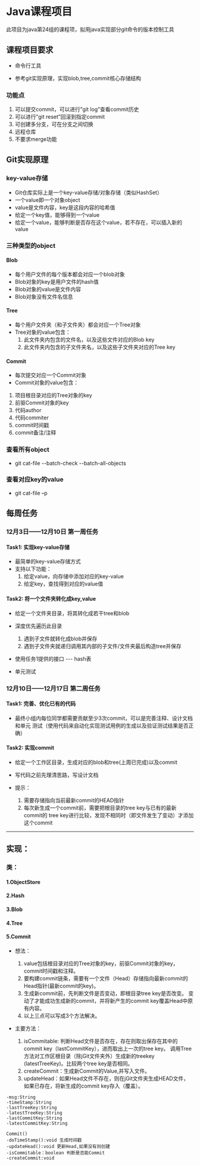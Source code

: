 # Java课程项目

此项目为java第24组的课程项，拟用java实现部分git命令的版本控制工具 



## 课程项目要求

- 命令行工具

- 参考git实现原理，实现blob,tree,commit核心存储结构

### 功能点

1. 可以提交commit，可以进行”git log”查看commit历史
2. 可以进行”git reset”回滚到指定commit
3. 可创建多分支，可在分支之间切换
4. 远程仓库
5. 不要求merge功能



## Git实现原理

### key-value存储

- Git仓库实际上是一个key-value存储/对象存储（类似HashSet）
- 一个value即一个对象object
- value是文件内容，key是这段内容的哈希值
- 给定一个key值，能够得到一个value
- 给定一个value，能够判断是否存在这个value，若不存在，可以插入新的value

### 三种类型的object

####  Blob

- 每个用户文件的每个版本都会对应一个blob对象
- Blob对象的key是用户文件的hash值
- Blob对象的value是文件内容
- Blob对象没有文件名信息

####  Tree

- 每个用户文件夹（和子文件夹）都会对应一个Tree对象
- Tree对象的value包含：
  1. 此文件夹内包含的文件名，以及这些文件对应的Blob key
  2. 此文件夹内包含的子文件夹名，以及这些子文件夹对应的Tree key

####  Commit

- 每次提交对应一个Commit对象
- Commit对象的value包含：

1.  项目根目录对应的Tree对象的key
2.  前驱Commit对象的key
3.  代码author
4.  代码commiter
5.  commit时间戳
6.  commit备注/注释

### 查看所有object

-  git cat-file --batch-check --batch-all-objects

### 查看对应key的value

-  git cat-file –p <key>

## 每周任务

### 12月3日——12月10日 第一周任务

#### Task1: 实现key-value存储

- 最简单的key-value存储方式
- 支持以下功能：
  1. 给定value，向存储中添加对应的key-value
  2. 给定key，查找得到对应的value值

#### Task2: 将一个文件夹转化成key,value

- 给定一个文件夹目录，将其转化成若干tree和blob
- 深度优先遍历此目录
  1.  遇到子文件就转化成blob并保存
  2.  遇到子文件夹就递归调用其内部的子文件/文件夹最后构造tree并保存

- 使用任务1提供的接口 --- hash表
- 单元测试

### 12月10日——12月17日 第二周任务

#### Task1: 完善、优化已有的代码

- 最终小组内每位同学都需要贡献至少3次commit，可以是完善注释、设计文档和单元	 测试（使用代码来自动化实现测试用例的生成以及验证测试结果是否正确）

#### Task2: 实现commit

- 给定一个工作区目录，生成对应的blob和tree(上周已完成)以及commit

- 写代码之前先理清思路，写设计文档

- 提示：
  1. 需要存储指向当前最新commit的HEAD指针
  2. 每次新生成一个commit前，需要把根目录的tree key与已有的最新commit的	 tree key进行比较，发现不相同时（即文件发生了变动）才添加这个commit
------

## 实现：

### 类：

#### **1.ObjectStore**


#### **2.Hash**


#### **3.Blob**


#### **4.Tree**


#### **5.Commit**

   - 想法：
      1. value包括根目录对应的Tree对象的key，前驱Commit对象的key，commit时间戳和注释。
  		2. 要构建commit链条，需要有一个文件（Head）存储指向最新commit的Head指针(最新commit的key)。
  		3. 生成新commit前，先判断文件是否变动，即根目录tree key是否改变。
          变动了才能成功生成新的commit，并将新产生的commit key覆盖Head中原有内容。
      4. 以上三点可以写成3个方法解决。

   
   - 主要方法：

		1. isCommitable: 判断Head文件是否存在，存在则取出保存在其中的commit key（lastCommitKey），进而取出上一次的tree key。
    调用Tree方法对工作区根目录（除jGit文件夹外）生成新的treekey (latestTreeKey)。比较两个tree key是否相同。
  		2. createCommit：生成新Commit的Value,并写入文件。
  		3. updateHead：如果Head文件不存在，则在jGit文件夹生成HEAD文件，如果已存在，将新生成的commit key存入（覆盖）。

     
    -msg:String
    -timeStamp:String
    -lastTreeKey:String
    -latestTreeKey:String
    -lastCommitKey:String
    -latestCommitKey:String
    
    Commit()
    -doTimeStamp():void 生成时间戳
    -updateHead():void 更新Head,如果没有则创建
    -isCommitable：boolean 判断是否能Commit
    -createCommit:void 

​	
